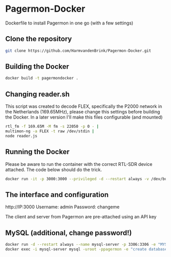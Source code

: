 # Pagermon-Docker
Dockerfile to install Pagermon in one go (with a few settings)

## Clone the repository

```bash
git clone https://github.com/HarmvandenBrink/Pagermon-Docker.git
```

## Building the Docker
```bash
docker build -t pagermondocker .
```

## Changing reader.sh

This script was created to decode FLEX, specifically the P2000 network in the Netherlands (169.65MHz), please change this settings before building the Docker. In a later version I'll make this files configurable (and mounted)

```bash
rtl_fm -f 169.65M -M fm -s 22050 -p 0 - |
multimon-ng -a FLEX -t raw /dev/stdin |
node reader.js
```

## Running the Docker

Please be aware to run the container with the correct RTL-SDR device attached. The code below should do the trick.

```bash
docker run -it -p 3000:3000 --privileged -d --restart always -v /dev/bus/usb:/dev/bus/usb pagermondocker
```

## The interface and configuration
http://IP:3000
Username: admin Password: changeme

The client and server from Pagermon are pre-attached using an API key

## MySQL (additional, change password!)

```bash
docker run -d --restart always --name mysql-server -p 3306:3306 -e "MYSQL_ROOT_PASSWORD=pagermon" mysql
docker exec -i mysql-server mysql -uroot -ppagermon -e "create database pagermon;"
```
